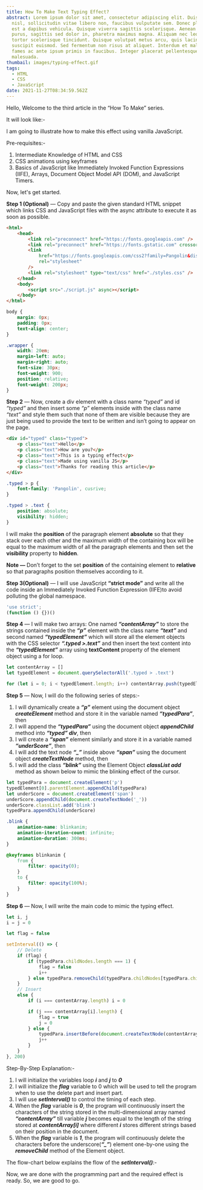 ```yaml
---
title: How To Make Text Typing Effect?
abstract: Lorem ipsum dolor sit amet, consectetur adipiscing elit. Duis quam
  nisl, sollicitudin vitae libero non, faucibus vulputate sem. Donec placerat
  est a dapibus vehicula. Quisque viverra sagittis scelerisque. Aenean lectus
  purus, sagittis sed dolor in, pharetra maximus magna. Aliquam nec leo non
  tortor scelerisque tincidunt. Quisque volutpat metus arcu, quis lacinia tortor
  suscipit euismod. Sed fermentum non risus at aliquet. Interdum et malesuada
  fames ac ante ipsum primis in faucibus. Integer placerat pellentesque
  malesuada.
thumbail: images/typing-effect.gif
tags:
  - HTML
  - CSS
  - JavaScript
date: 2021-11-27T08:34:59.562Z
---
```


Hello, Welcome to the third article in the “How To Make” series.

It will look like:-

I am going to illustrate how to make this effect using vanilla JavaScript.

Pre-requisites:-

1. Intermediate Knowledge of HTML and CSS
2. CSS animations using keyframes
3. Basics of JavaScript like Immediately Invoked Function Expressions (IIFE), Arrays, Document Object Model API (DOM), and JavaScript Timers.

Now, let's get started.

**Step 1 (Optional)** — Copy and paste the given standard HTML snippet which links CSS and JavaScript files with the async attribute to execute it as soon as possible.

```html
<html>
    <head>
        <link rel="preconnect" href="https://fonts.googleapis.com" />
        <link rel="preconnect" href="https://fonts.gstatic.com" crossorigin />
        <link
            href="https://fonts.googleapis.com/css2?family=Pangolin&display=swap"
            rel="stylesheet"
        />
        <link rel="stylesheet" type="text/css" href="./styles.css" />
    </head>
    <body>
        <script src="./script.js" async></script>
    </body>
</html>
```

```css
body {
    margin: 0px;
    padding: 0px;
    text-align: center;
}

.wrapper {
    width: 20em;
    margin-left: auto;
    margin-right: auto;
    font-size: 30px;
    font-weight: 900;
    position: relative;
    font-weight: 200px;
}
```

**Step 2** — Now, create a div element with a class name _“typed”_ and id _“typed”_ and then insert some _“p”_ elements inside with the class name _“text”_ and style them such that none of them are visible because they are just being used to provide the text to be written and isn’t going to appear on the page.

```html
<div id="typed" class="typed">
    <p class="text">Hello</p>
    <p class="text">How are you?</p>
    <p class="text">This is a typing effect</p>
    <p class="text">Made using vanilla JS</p>
    <p class="text">Thanks for reading this article</p>
</div>
```

```css
.typed > p {
    font-family: 'Pangolin', cusrive;
}

.typed > .text {
    position: absolute;
    visibility: hidden;
}
```

I will make the **position** of the paragraph element **absolute** so that they stack over each other and the maximum width of the containing box will be equal to the maximum width of all the paragraph elements and then set the **visibility** property to **hidden**.

**Note —** Don’t forget to the set **position** of the containing element to **relative** so that paragraphs position themselves according to it.

**Step 3(Optional)** — I will use JavaScript **“strict mode”** and write all the code inside an Immediately Invoked Function Expression (IIFE)to avoid polluting the global namespace.

```js
'use strict';
(function () {})()
```

**Step 4** — I will make two arrays: One named **_“contentArray”_** to store the strings contained inside the **_“p”_** element with the class name **_“text”_** and second named **_“typedElement”_** which will store all the element objects with the CSS selector **_“.typed >.text”_** and then insert the text content into the **_“typedElement”_** array using **textContent** property of the element object using a for loop.

```js
let contentArray = []
let typedElement = document.querySelectorAll('.typed > .text')

for (let i = 0; i < typedElement.length; i++) contentArray.push(typedElement[i].textContent)
```

**Step 5** — Now, I will do the following series of steps:-

1. I will dynamically create a **_“p”_** element using the document object **_createElement_** method and store it in the variable named **_“typedPara”_**, then
2. I will append the **_“typedPara”_** using the document object **_appendChild_** method into **_“typed” div_**, then
3. I will create a **_“span”_** element similarly and store it in a variable named **_“underScore”_**, then
4. I will add the text node **_“\_”_** inside above **_“span”_** using the document object **_createTextNode_** method, then
5. I will add the class **_“blink”_** using the Element Object **_classList add_** method as shown below to mimic the blinking effect of the cursor.

```js
let typedPara = document.createElement('p')
typedElement[0].parentElement.appendChild(typedPara)
let underScore = document.createElement('span')
underScore.appendChild(document.createTextNode('_'))
underScore.classList.add('blink')
typedPara.appendChild(underScore)
```

```css
.blink {
    animation-name: blinkanim;
    animation-iteration-count: infinite;
    animation-duration: 300ms;
}

@keyframes blinkanim {
    from {
        filter: opacity(0);
    }
    to {
        filter: opacity(100%);
    }
}
```

**Step 6** — Now, I will write the main code to mimic the typing effect.

```js
let i, j
i = j = 0

let flag = false

setInterval(() => {
    // Delete
    if (flag) {
        if (typedPara.childNodes.length === 1) {
            flag = false
            i++
        } else typedPara.removeChild(typedPara.childNodes[typedPara.childNodes.length - 2])
    }
    // Insert
    else {
        if (i === contentArray.length) i = 0

        if (j === contentArray[i].length) {
            flag = true
            j = 0
        } else {
            typedPara.insertBefore(document.createTextNode(contentArray[i][j]), underScore)
            j++
        }
    }
}, 200)
```

Step-By-Step Explanation:-

1. I will initialize the variables loop **_i_** and **_j_** to **_0_**
2. I will initialize the **_flag_** variable to 0 which will be used to tell the program when to use the delete part and insert part.
3. I will use **_setInterval()_** to control the timing of each step.
4. When the **_flag_** variable is **_0_**, the program will continuously insert the characters of the string stored in the multi-dimensional array named **_“contentArray”_** till variable **_j_** becomes equal to the length of the string stored at **_contentArray[i]_** where different **_i_** stores different strings based on their position in the document.
5. When the **_flag_** variable is **_1_**, the program will continuously delete the characters before the underscore(**_“\_”_**) element one-by-one using the **_removeChild_** method of the Element object.

The flow-chart below explains the flow of the **_setInterval()_**:-

Now, we are done with the programming part and the required effect is ready. So, we are good to go.
